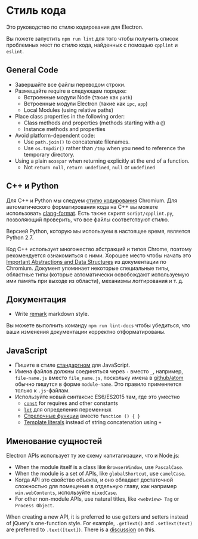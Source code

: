 # Стиль кода

Это руководство по стилю кодирования для Electron.

Вы пожете запустить `npm run lint` для того чтобы получить список проблемных мест по стилю кода, найденных с помощью `cpplint` и `eslint`.

## General Code

* Завершайте все файлы переводом строки.
* Размещайте require в следующем порядке: 
  * Встроенные модули Node (такие как `path`)
  * Встроенные модули Electron (такие как `ipc`, `app`)
  * Local Modules (using relative paths)
* Place class properties in the following order: 
  * Class methods and properties (methods starting with a `@`)
  * Instance methods and properties
* Avoid platform-dependent code: 
  * Use `path.join()` to concatenate filenames.
  * Use `os.tmpdir()` rather than `/tmp` when you need to reference the temporary directory.
* Using a plain `возврат` when returning explicitly at the end of a function. 
  * Not `return null`, `return undefined`, `null` or `undefined`

## C++ и Python

Для C++ и Python мы следуем [стилю кодирования](https://www.chromium.org/developers/coding-style) Chromium. Для автоматического форматирования кода на C++ вы можете использовать [clang-format](clang-format.md). Есть также скрипт `script/cpplint.py`, позволяющий проверить, что все файлы соответствуют стилю.

Версией Python, которую мы используем в настоящее время, является Python 2.7.

Код C++ использует многожество абстракций и типов Chrome, поэтому рекомендуется ознакомиться с ними. Хорошее место чтобы начать это [Important Abstractions and Data Structures](https://www.chromium.org/developers/coding-style/important-abstractions-and-data-structures) из документации по Chromium. Документ упоминает некоторые специальные типы, областные типы (которые автоматически освобождают используемую ими память при выходе из области), механизмы логгирования и т. д.

## Документация

* Write [remark](https://github.com/remarkjs/remark) markdown style.

Вы можете выполнить команду `npm run lint-docs` чтобы убедиться, что ваши изменения документации корректно отформатированы.

## JavaScript

* Пишите в стиле [стандартном](https://npm.im/standard) для JavaScript.
* Имена файлов должны соединяться через `-` вместо `_`, например, `file-name.js` вместо `file_name.js`, поскольку имена в [github/atom](https://github.com/github/atom) обычно пишутся в форме `module-name`. Это правило применяется только к `.js`-файлам.
* Используйте новый синтаксис ES6/ES2015 там, где это уместно 
  * [`const`](https://developer.mozilla.org/en-US/docs/Web/JavaScript/Reference/Statements/const) for requires and other constants
  * [`let`](https://developer.mozilla.org/en-US/docs/Web/JavaScript/Reference/Statements/let) для определения переменных
  * [Стрелочные функции](https://developer.mozilla.org/ru/docs/Web/JavaScript/Reference/Functions/Arrow_functions) вместо `function () { }`
  * [Template literals](https://developer.mozilla.org/en-US/docs/Web/JavaScript/Reference/Template_literals) instead of string concatenation using `+`

## Именование сущностей

Electron APIs использует ту же схему капитализации, что и Node.js:

* When the module itself is a class like `BrowserWindow`, use `PascalCase`.
* When the module is a set of APIs, like `globalShortcut`, use `camelCase`.
* Когда API это свойство объекта, и оно обладает достаточной сложностью для помещения в отдельную главу, как например `win.webContents`, используйте `mixedCase`.
* For other non-module APIs, use natural titles, like `<webview> Tag` or `Process Object`.

When creating a new API, it is preferred to use getters and setters instead of jQuery's one-function style. For example, `.getText()` and `.setText(text)` are preferred to `.text([text])`. There is a [discussion](https://github.com/electron/electron/issues/46) on this.